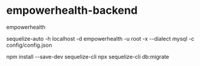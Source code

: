 # empowerhealth-backend

empowerhealth

sequelize-auto -h localhost -d empowerhealth -u root -x --dialect mysql -c config/config.json

npm install --save-dev sequelize-cli
npx sequelize-cli db:migrate


